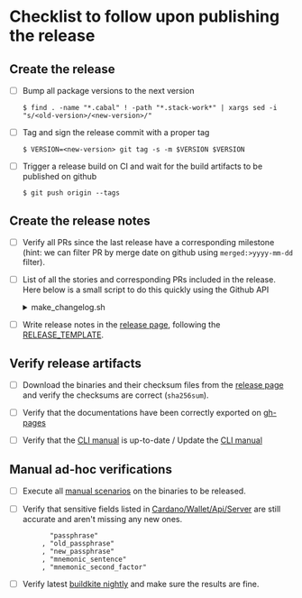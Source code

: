 # Checklist to follow upon publishing the release

## Create the release

- [ ] Bump all package versions to the next version

  ```
  $ find . -name "*.cabal" ! -path "*.stack-work*" | xargs sed -i "s/<old-version>/<new-version>/"
  ```

- [ ] Tag and sign the release commit with a proper tag

  ```
  $ VERSION=<new-version> git tag -s -m $VERSION $VERSION
  ```

- [ ] Trigger a release build on CI and wait for the build artifacts to be published on github

  ```
  $ git push origin --tags
  ```

## Create the release notes

- [ ] Verify all PRs since the last release have a corresponding milestone (hint: we can filter PR by merge date on github using `merged:>yyyy-mm-dd` filter).

- [ ] List of all the stories and corresponding PRs included in the release. Here below is a small script to do this quickly using the Github API

  <details>
    <summary>make_changelog.sh</summary>

  ```
  # Automatically generate CHANGELOG from merged PRs
  #
  # Usage: make_changelog.sh <previous-release> <current-release>
  #
  # Examples:
  #
  #   make_changelog.sh 2019-07-02 2019-07-24

  API_TOKEN=<github-api-token>

  PULL_REQUESTS=$(curl -X GET \
    -H "Authorization: token $API_TOKEN" \
    -H "Accept: application/vnd.github.v3+json" \
    https://api.github.com/search/issues?q=repo:input-output-hk/cardano-wallet+is:pr+is:merged+merged:%3E$1+merged:%3C$2)

  PULL_REQUESTS=$(echo $PULL_REQUESTS | jq '.items | map({number:.number,title:.title,milestone:.milestone.title}) | group_by(.milestone)')
  PULL_REQUESTS=$(echo $PULL_REQUESTS | jq '.[] | map([.milestone,"#"+(.number | tostring),.title] | join(" | "))')

  printf "%s\n" "$PULL_REQUESTS" | sed 's/"//g'
  ```

  </details>

- [ ] Write release notes in the [release page](https://github.com/input-output-hk/cardano-wallet/releases), following the [RELEASE_TEMPLATE](https://github.com/input-output-hk/cardano-wallet/blob/master/.github/RELEASE_TEMPLATE.md).



## Verify release artifacts

- [ ] Download the binaries and their checksum files from the [release page](https://github.com/input-output-hk/cardano-wallet/releases) and verify the checksums are correct (`sha256sum`).

- [ ] Verify that the documentations have been correctly exported on [gh-pages](https://github.com/input-output-hk/cardano-wallet/tree/gh-pages)

- [ ] Verify that the [CLI manual](https://github.com/input-output-hk/cardano-wallet/wiki/Wallet-command-line-interface) is up-to-date / Update the [CLI manual](https://github.com/input-output-hk/cardano-wallet/wiki/Wallet-command-line-interface)


## Manual ad-hoc verifications

- [ ] Execute all [manual scenarios](https://github.com/input-output-hk/cardano-wallet/tree/master/lib/core/test/manual/) on the binaries to be released.

- [ ] Verify that sensitive fields listed in [Cardano/Wallet/Api/Server](https://github.com/input-output-hk/cardano-wallet/blob/master/lib/core/src/Cardano/Wallet/Api/Server.hs#L200-L206) are still accurate and aren't missing any new ones.
```
          "passphrase"
        , "old_passphrase"
        , "new_passphrase"
        , "mnemonic_sentence"
        , "mnemonic_second_factor"
```

- [ ] Verify latest [buildkite nightly](https://buildkite.com/input-output-hk/cardano-wallet-nightly) and make sure the results are fine.